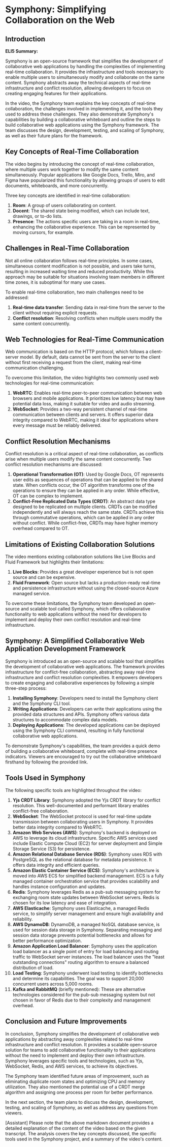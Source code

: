# Symphony: Simplifying Collaboration on the Web

## Introduction

**ELI5 Summary:**

Symphony is an open-source framework that simplifies the development of collaborative web applications by handling the complexities of implementing real-time collaboration. It provides the infrastructure and tools necessary to enable multiple users to simultaneously modify and collaborate on the same content. Symphony abstracts away the technical aspects of real-time infrastructure and conflict resolution, allowing developers to focus on creating engaging features for their applications.

In the video, the Symphony team explains the key concepts of real-time collaboration, the challenges involved in implementing it, and the tools they used to address these challenges. They also demonstrate Symphony's capabilities by building a collaborative whiteboard and outline the steps to build collaborative web applications using the Symphony framework. The team discusses the design, development, testing, and scaling of Symphony, as well as their future plans for the framework.

## Key Concepts of Real-Time Collaboration

The video begins by introducing the concept of real-time collaboration, where multiple users work together to modify the same content simultaneously. Popular applications like Google Docs, Trello, Miro, and Figma have popularized this functionality by allowing groups of users to edit documents, whiteboards, and more concurrently.

Three key concepts are identified in real-time collaboration:

1. **Room**: A group of users collaborating on content.
2. **Docent**: The shared state being modified, which can include text, drawings, or to-do lists.
3. **Presence**: The actions specific users are taking in a room in real-time, enhancing the collaborative experience. This can be represented by moving cursors, for example.

## Challenges in Real-Time Collaboration

Not all online collaboration follows real-time principles. In some cases, simultaneous content modification is not possible, and users take turns, resulting in increased waiting time and reduced productivity. While this approach may be suitable for situations involving team members in different time zones, it is suboptimal for many use cases.

To enable real-time collaboration, two main challenges need to be addressed:

1. **Real-time data transfer**: Sending data in real-time from the server to the client without requiring explicit requests.
2. **Conflict resolution**: Resolving conflicts when multiple users modify the same content concurrently.

## Web Technologies for Real-Time Communication

Web communication is based on the HTTP protocol, which follows a client-server model. By default, data cannot be sent from the server to the client without first receiving a request from the client, making real-time communication challenging.

To overcome this limitation, the video highlights two commonly used web technologies for real-time communication:

1. **WebRTC**: Enables real-time peer-to-peer communication between web browsers and mobile applications. It prioritizes low latency but may have potential data loss, making it suitable for video and audio streaming.
2. **WebSocket**: Provides a two-way persistent channel of real-time communication between clients and servers. It offers superior data integrity compared to WebRTC, making it ideal for applications where every message must be reliably delivered.

## Conflict Resolution Mechanisms

Conflict resolution is a critical aspect of real-time collaboration, as conflicts arise when multiple users modify the same content concurrently. Two conflict resolution mechanisms are discussed:

1. **Operational Transformation (OT)**: Used by Google Docs, OT represents user edits as sequences of operations that can be applied to the shared state. When conflicts occur, the OT algorithm transforms one of the operations to ensure they can be applied in any order. While effective, OT can be complex to implement.
2. **Conflict-Free Replicated Data Types (CRDT)**: An abstract data type designed to be replicated on multiple clients. CRDTs can be modified independently and will always reach the same state. CRDTs achieve this through commutative operations, which can be applied in any order without conflict. While conflict-free, CRDTs may have higher memory overhead compared to OT.

## Limitations of Existing Collaboration Solutions

The video mentions existing collaboration solutions like Live Blocks and Fluid Framework but highlights their limitations:

1. **Live Blocks**: Provides a great developer experience but is not open source and can be expensive.
2. **Fluid Framework**: Open source but lacks a production-ready real-time and persistence infrastructure without using the closed-source Azure managed service.

To overcome these limitations, the Symphony team developed an open-source and scalable tool called Symphony, which offers collaborative functionality to web applications without the need for developers to implement and deploy their own conflict resolution and real-time infrastructure.

## Symphony: A Simplified Collaborative Web Application Development Framework

Symphony is introduced as an open-source and scalable tool that simplifies the development of collaborative web applications. The framework provides infrastructure for conflict-free collaboration, abstracting away real-time infrastructure and conflict resolution complexities. It empowers developers to create engaging and collaborative experiences by following a simple three-step process:

1. **Installing Symphony**: Developers need to install the Symphony client and the Symphony CLI tool.
2. **Writing Applications**: Developers can write their applications using the provided data structures and APIs. Symphony offers various data structures to accommodate complex data models.
3. **Deploying Applications**: The developed applications can be deployed using the Symphony CLI command, resulting in fully functional collaborative web applications.

To demonstrate Symphony's capabilities, the team provides a quick demo of building a collaborative whiteboard, complete with real-time presence indicators. Viewers are encouraged to try out the collaborative whiteboard firsthand by following the provided link.

## Tools Used in Symphony

The following specific tools are highlighted throughout the video:

1. **Yjs CRDT Library**: Symphony adopted the Yjs CRDT library for conflict resolution. This well-documented and performant library enables conflict-free collaboration.
2. **WebSocket**: The WebSocket protocol is used for real-time update transmission between collaborating users in Symphony. It provides better data integrity compared to WebRTC.
3. **Amazon Web Services (AWS)**: Symphony's backend is deployed on AWS to leverage its cloud infrastructure. Specific AWS services used include Elastic Compute Cloud (EC2) for server deployment and Simple Storage Service (S3) for persistence.
4. **Amazon Relational Database Service (RDS)**: Symphony uses RDS with PostgreSQL as the relational database for metadata persistence. It offers data integrity and efficient queries.
5. **Amazon Elastic Container Service (ECS)**: Symphony's architecture is moved into AWS ECS for simplified backend management. ECS is a fully managed container orchestration service that provides scalability and handles instance configuration and updates.
6. **Redis**: Symphony leverages Redis as a pub-sub messaging system for exchanging room state updates between WebSocket servers. Redis is chosen for its low latency and ease of integration.
7. **AWS Elasticache**: Symphony uses Elasticache, a managed Redis service, to simplify server management and ensure high availability and reliability.
8. **AWS DynamoDB**: DynamoDB, a managed NoSQL database service, is used for session data storage in Symphony. Separating messaging and session data storage prevents potential bottlenecks and allows for better performance optimization.
9. **Amazon Application Load Balancer**: Symphony uses the application load balancer as a single point of entry for load balancing and routing traffic to WebSocket server instances. The load balancer uses the "least outstanding connections" routing algorithm to ensure a balanced distribution of load.
10. **Load Testing**: Symphony underwent load testing to identify bottlenecks and determine its capabilities. The goal was to support 20,000 concurrent users across 5,000 rooms.
11. **Kafka and RabbitMQ** (briefly mentioned): These are alternative technologies considered for the pub-sub messaging system but not chosen in favor of Redis due to their complexity and management overhead.

## Conclusion and Future Improvements

In conclusion, Symphony simplifies the development of collaborative web applications by abstracting away complexities related to real-time infrastructure and conflict resolution. It provides a scalable open-source solution for teams to add collaborative functionality to their applications without the need to implement and deploy their own infrastructure. Symphony leverages specific tools and technologies, such as Yjs, WebSocket, Redis, and AWS services, to achieve its objectives.

The Symphony team identified future areas of improvement, such as eliminating duplicate room states and optimizing CPU and memory utilization. They also mentioned the potential use of a CRDT merge algorithm and assigning one process per room for better performance.

In the next section, the team plans to discuss the design, development, testing, and scaling of Symphony, as well as address any questions from viewers.

[Assistant]
Please note that the above markdown document provides a detailed explanation of the content of the video based on the given transcript. The analysis covers the key concepts discussed, the specific tools used in the Symphony project, and a summary of the video's content.